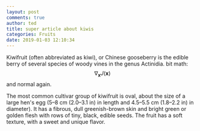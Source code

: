 ```yaml
---
layout: post
comments: true
author: ted
title: super article about kiwis
categories: Fruits
date: 2019-01-03 12:10:34
---
```

Kiwifruit (often abbreviated as kiwi), or Chinese gooseberry is the edible
berry of several species of woody vines in the genus Actinidia. bit math: $$ \nabla_\boldsymbol{x} J(\boldsymbol{x}) $$ and normal again.

The most common cultivar group of kiwifruit is oval, about the size of a large
hen's egg (5–8 cm (2.0–3.1 in) in length and 4.5–5.5 cm (1.8–2.2 in) in
diameter). It has a fibrous, dull greenish-brown skin and bright green or
golden flesh with rows of tiny, black, edible seeds. The fruit has a soft
texture, with a sweet and unique flavor.
